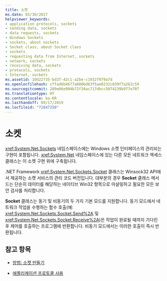 ```yaml
---
title: 소켓
ms.date: 03/30/2017
helpviewer_keywords:
- application protocols, sockets
- sending data, sockets
- data requests, sockets
- Windows Sockets
- sockets, about sockets
- Socket class, about Socket class
- sockets
- requesting data from Internet, sockets
- network, sockets
- receiving data, sockets
- protocols, sockets
- Internet, sockets
ms.assetid: 10d22735-bd37-42c1-a2be-c1932f979a7d
ms.openlocfilehash: cffad6b4677a880bd63f5ae0232c639f7a262c59
ms.sourcegitcommit: 289e06e904b72f34ac717dbcc5074239b977e707
ms.translationtype: HT
ms.contentlocale: ko-KR
ms.lasthandoff: 09/17/2019
ms.locfileid: "71047250"
---
```

# <a name="sockets"></a>소켓
<xref:System.Net.Sockets> 네임스페이스에는 Windows 소켓 인터페이스의 관리되는 구현이 포함됩니다. <xref:System.Net> 네임스페이스에 있는 다른 모든 네트워크 액세스 클래스는 이 소켓 구현 위에 구축됩니다.  
  
 .NET Framework <xref:System.Net.Sockets.Socket> 클래스는 Winsock32 API에서 제공하는 소켓 서비스의 관리 코드 버전입니다. 대부분의 경우 **Socket** 클래스 메서드는 단순히 데이터를 해당하는 네이티브 Win32 항목으로 마샬링하고 필요한 모든 보안 검사를 처리합니다.  
  
 **Socket** 클래스는 동기 및 비동기의 두 가지 기본 모드를 지원합니다. 동기 모드에서 네트워크 작업을 수행하는 함수 호출(예: <xref:System.Net.Sockets.Socket.Send%2A> 및 <xref:System.Net.Sockets.Socket.Receive%2A>)은 작업이 완료될 때까지 기다린 후 제어를 호출하는 프로그램에 반환합니다. 비동기 모드에서는 이러한 호출이 즉시 반환됩니다.  
  
## <a name="see-also"></a>참고 항목

- [방법: 소켓 만들기](how-to-create-a-socket.md)

- [애플리케이션 프로토콜 사용](using-application-protocols.md)
